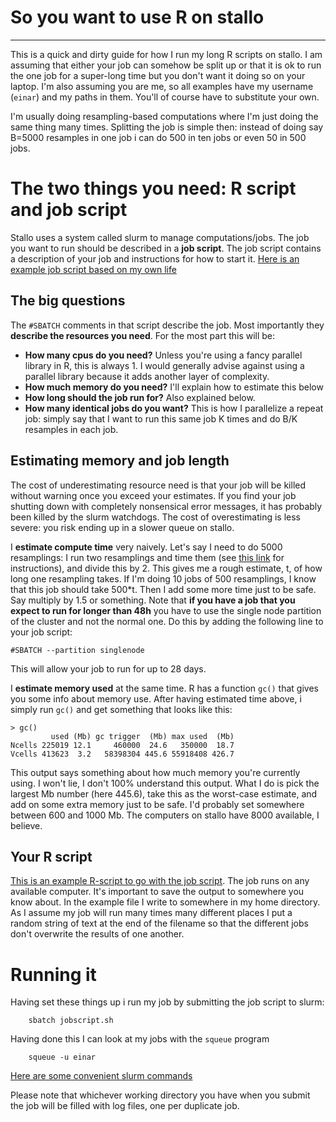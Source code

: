 # So you want to use R on stallo

--- 

This is a quick and dirty guide for how I run my long R scripts on stallo. I am
assuming that either your job can somehow be split up or that it is ok to run the
one job for a super-long time but you don't want it doing so on your laptop. I'm
also assuming you are me, so all examples have my username (`einar`) and my paths
in them. You'll of course have to substitute your own.

I'm usually doing resampling-based computations where I'm just doing the same
thing many times. Splitting the job is simple then: instead of doing say B=5000
resamples in one job i can do 500 in ten jobs or even 50 in 500 jobs.

# The two things you need: R script and job script
Stallo uses a system called slurm to manage computations/jobs. The job you want to
run should be described in a **job script**. The job script contains a description 
of your job and instructions for how to start it. [Here is an example job script
based on my own life](https://gist.github.com/3inar/7c937be149b5fe8750f1777c231e52e6)

## The big questions
The `#SBATCH` comments in that script describe the job. Most importantly 
they **describe the resources you need**. For the most part this will be:

* **How many cpus do you need?** Unless you're using a fancy parallel library in R, this
is always 1. I would generally advise against using a parallel library because it 
adds another layer of complexity.
* **How much memory do you need?** I'll explain how to estimate this below
* **How long should the job run for?** Also explained below.
* **How many identical jobs do you want?** This is how I parallelize a repeat job:
simply say that I want to run this same job K times and do B/K resamples in each job.

## Estimating memory and job length
The cost of underestimating resource need is that your job will be killed without warning
once you exceed your estimates. If you find your job shutting down with completely
nonsensical error messages, it has probably been killed by the slurm watchdogs.
The cost of overestimating is less severe: you
risk ending up in a slower queue on stallo.

I **estimate compute time** very naively. Let's say I need to do 5000 resamplings:
I run two resamplings and time them (see [this link](http://stackoverflow.com/questions/6262203/measuring-function-execution-time-in-r) for instructions), and divide this by 2. This gives me a rough estimate, t, of how long one resampling takes.
If I'm doing 10 jobs of 500 resamplings, I know that this job should take 500*t.
Then I add some more time just to be safe. Say multiply by 1.5 or something. Note that **if you have a job that you expect to run for longer than 48h** you have to use the single node partition of the cluster and not the normal one. Do this by adding the following line to your job script:
```
#SBATCH --partition singlenode
```
This will allow your job to run for up to 28 days.

I **estimate memory used** at the same time. R has a function `gc()` that gives 
you some info about memory use. After having estimated time above, i simply run
`gc()` and get something that looks like this:

```
> gc()
         used (Mb) gc trigger  (Mb) max used  (Mb)
Ncells 225019 12.1     460000  24.6   350000  18.7
Vcells 413623  3.2   58398304 445.6 55918408 426.7
```

This output says something about how much memory you're currently using. 
I won't lie, I don't 100% understand this output. What I do is pick the largest 
Mb number (here 445.6), take this as the worst-case estimate, and add on some
extra memory just to be safe. I'd probably set somewhere between 600 and 1000 Mb.
The computers on stallo have 8000 available, I believe.

## Your R script
[This is an example R-script to go with the job script](https://gist.github.com/3inar/f705e2c568a03be9aff14e58f6810948). The job
runs on any available computer. It's important to save the output to somewhere you know
about. In the example file I write to somewhere in my home directory.
As I assume my job will run many times many different places I put a random 
string of text at the end of the filename so that the 
different jobs don't overwrite the results of one another.

# Running it
Having set these things up i run my job by submitting the job script to slurm:
```
	sbatch jobscript.sh
```
Having done this I can look at my jobs with the `squeue` program
```
	squeue -u einar
```

[Here are some convenient slurm commands](https://www.rc.fas.harvard.edu/resources/documentation/convenient-slurm-commands/)

Please note that whichever working directory you have when you submit the job
will be filled with log files, one per duplicate job.
